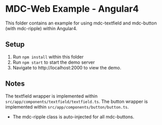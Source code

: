 ﻿# MDC-Web Example - Angular4

This folder contains an example for using mdc-textfield and mdc-button (with mdc-ripple) within Angular4.

## Setup

1. Run `npm install` within this folder
2. Run `npm start` to start the demo server
3. Navigate to http://localhost:2000 to view the demo.

## Notes

The textfield wrapper is implemented within `src/app/components/textfield/textfield.ts`.
The button wrapper is implemented within `src/app/components/button/button.ts`.
* The mdc-ripple class is auto-injected for all mdc-buttons. 
